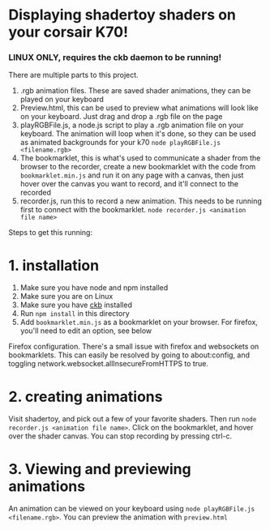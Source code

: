 # Displaying shadertoy shaders on your corsair K70!

### LINUX ONLY, requires the ckb daemon to be running!

There are multiple parts to this project.

1. .rgb animation files. These are saved shader animations, they can be played on your keyboard
2. Preview.html, this can be used to preview what animations will look like on your keyboard. Just drag and drop a .rgb file on the page
3. playRGBFile.js, a node.js script to play a .rgb animation file on your keyboard. The animation will loop when it's done, so they can be used as animated backgrounds for your k70
`node playRGBFile.js <filename.rgb>`
4. The bookmarklet, this is what's used to communicate a shader from the browser to the recorder, create a new bookmarklet with the code from `bookmarklet.min.js` and run it on any page with a canvas, then just hover over the canvas you want to record, and it'll connect to the recorded
5. recorder.js, run this to record a new animation. This needs to be running first to connect with the bookmarklet. `node recorder.js <animation file name>`

Steps to get this running:

# 1. installation

1. Make sure you have node and npm installed
2. Make sure you are on Linux
3. Make sure you have [ckb](https://github.com/ccMSC/ckb) installed
4. Run `npm install` in this directory
5. Add `bookmarklet.min.js` as a bookmarklet on your browser. For firefox, you'll need to edit an option, see below

Firefox configuration. There's a small issue with firefox and websockets on bookmarklets. This can easily be resolved by going to about:config, and toggling network.websocket.allInsecureFromHTTPS to true.

# 2. creating animations

Visit shadertoy, and pick out a few of your favorite shaders. Then run `node recorder.js <animation file name>`. Click on the bookmarklet, and hover over the shader canvas. You can stop recording by pressing ctrl-c.

# 3. Viewing and previewing animations

An animation can be viewed on your keyboard using `node playRGBFile.js <filename.rgb>`. You can preview the animation with `preview.html`